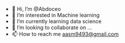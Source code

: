 - 👋 Hi, I’m @Abdoceo
- 👀 I’m interested in Machine learning 
- 🌱 I’m currently learning data science 
- 💞️ I’m looking to collaborate on ...
- 📫 How to reach me aasm9493@gmail.com 

<!---
Abdoceo/Abdoceo is a ✨ special ✨ repository because its `README.md` (this file) appears on your GitHub profile.
You can click the Preview link to take a look at your changes.
--->
